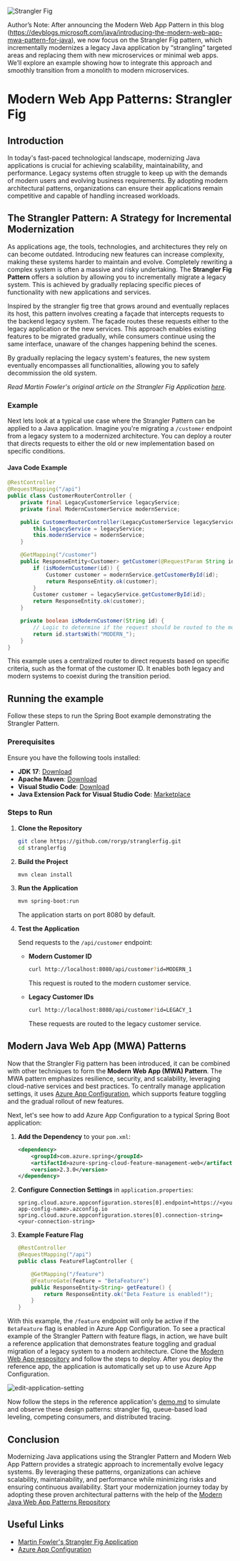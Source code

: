 ![Strangler Fig](Picture1.png)

Author’s Note: After announcing the Modern Web App Pattern in this blog (https://devblogs.microsoft.com/java/introducing-the-modern-web-app-mwa-pattern-for-java), we now focus on the Strangler Fig pattern, which incrementally modernizes a legacy Java application by “strangling” targeted areas and replacing them with new microservices or minimal web apps. We’ll explore an example showing how to integrate this approach and smoothly transition from a monolith to modern microservices.

# Modern Web App Patterns: Strangler Fig

## Introduction

In today's fast-paced technological landscape, modernizing Java applications is crucial for achieving scalability, maintainability, and performance. Legacy systems often struggle to keep up with the demands of modern users and evolving business requirements. By adopting modern architectural patterns, organizations can ensure their applications remain competitive and capable of handling increased workloads.

## The Strangler Pattern: A Strategy for Incremental Modernization

As applications age, the tools, technologies, and architectures they rely on can become outdated. Introducing new features can increase complexity, making these systems harder to maintain and evolve. Completely rewriting a complex system is often a massive and risky undertaking. The **Strangler Fig Pattern** offers a solution by allowing you to incrementally migrate a legacy system. This is achieved by gradually replacing specific pieces of functionality with new applications and services.

Inspired by the strangler fig tree that grows around and eventually replaces its host, this pattern involves creating a façade that intercepts requests to the backend legacy system. The façade routes these requests either to the legacy application or the new services. This approach enables existing features to be migrated gradually, while consumers continue using the same interface, unaware of the changes happening behind the scenes.

By gradually replacing the legacy system's features, the new system eventually encompasses all functionalities, allowing you to safely decommission the old system.

*Read Martin Fowler's original article on the Strangler Fig Application [here](https://martinfowler.com/bliki/StranglerFigApplication.html).*

### Example

Next lets look at a typical use case where the Strangler Pattern can be applied to a Java application.
Imagine you're migrating a `/customer` endpoint from a legacy system to a modernized architecture. You can deploy a router that directs requests to either the old or new implementation based on specific conditions.

#### Java Code Example

```java
@RestController
@RequestMapping("/api")
public class CustomerRouterController {
    private final LegacyCustomerService legacyService;
    private final ModernCustomerService modernService;

    public CustomerRouterController(LegacyCustomerService legacyService, ModernCustomerService modernService) {
        this.legacyService = legacyService;
        this.modernService = modernService;
    }

    @GetMapping("/customer")
    public ResponseEntity<Customer> getCustomer(@RequestParam String id) {
        if (isModernCustomer(id)) {
            Customer customer = modernService.getCustomerById(id);
            return ResponseEntity.ok(customer);
        }
        Customer customer = legacyService.getCustomerById(id);
        return ResponseEntity.ok(customer);
    }

    private boolean isModernCustomer(String id) {
        // Logic to determine if the request should be routed to the modern service
        return id.startsWith("MODERN_");
    }
}
```

This example uses a centralized router to direct requests based on specific criteria, such as the format of the customer ID. It enables both legacy and modern systems to coexist during the transition period.

## Running the example

Follow these steps to run the Spring Boot example demonstrating the Strangler Pattern.

### Prerequisites

Ensure you have the following tools installed:

- **JDK 17**: [Download](https://www.oracle.com/java/technologies/javase-jdk17-downloads.html)
- **Apache Maven**: [Download](https://maven.apache.org/download.cgi)
- **Visual Studio Code**: [Download](https://code.visualstudio.com/Download)
- **Java Extension Pack for Visual Studio Code**: [Marketplace](https://marketplace.visualstudio.com/items?itemName=vscjava.vscode-java-pack)

### Steps to Run

1. **Clone the Repository**

   ```bash
   git clone https://github.com/roryp/stranglerfig.git
   cd stranglerfig
   ```

2. **Build the Project**

   ```bash
   mvn clean install
   ```

3. **Run the Application**

   ```bash
   mvn spring-boot:run
   ```

   The application starts on port 8080 by default.

4. **Test the Application**

   Send requests to the `/api/customer` endpoint:

   - **Modern Customer ID**

     ```bash
     curl http://localhost:8080/api/customer?id=MODERN_1
     ```

     This request is routed to the modern customer service.

   - **Legacy Customer IDs**

     ```bash
     curl http://localhost:8080/api/customer?id=LEGACY_1
     ```

     These requests are routed to the legacy customer service.

## Modern Java Web App (MWA) Patterns

Now that the Strangler Fig pattern has been introduced, it can be combined with other techniques to form the **Modern Web App (MWA) Pattern**. The MWA pattern emphasizes resilience, security, and scalability, leveraging cloud-native services and best practices. To centrally manage application settings, it uses [Azure App Configuration](https://azure.microsoft.com/services/app-configuration/), which supports feature toggling and the gradual rollout of new features.

Next, let's see how to add Azure App Configuration to a typical Spring Boot application:

1. **Add the Dependency** to your `pom.xml`:

   ```xml
   <dependency>
       <groupId>com.azure.spring</groupId>
       <artifactId>azure-spring-cloud-feature-management-web</artifactId>
       <version>2.3.0</version>
   </dependency>
   ```

2. **Configure Connection Settings** in `application.properties`:

   ```properties
   spring.cloud.azure.appconfiguration.stores[0].endpoint=https://<your-app-config-name>.azconfig.io
   spring.cloud.azure.appconfiguration.stores[0].connection-string=<your-connection-string>
   ```

3. **Example Feature Flag**

   ```java
   @RestController
   @RequestMapping("/api")
   public class FeatureFlagController {

       @GetMapping("/feature")
       @FeatureGate(feature = "BetaFeature")
       public ResponseEntity<String> getFeature() {
           return ResponseEntity.ok("Beta Feature is enabled!");
       }
   }
   ```

With this example, the `/feature` endpoint will only be active if the `BetaFeature` flag is enabled in Azure App Configuration. 
To see a practical example of the Strangler Pattern with feature flags, in action, we have built a reference application that demonstrates feature toggling and gradual migration of a legacy system to a modern architecture.
Clone the [Modern Web App respository](https://github.com/azure/modern-web-app-pattern-java) and follow the steps to deploy.
After you deploy the reference app, the application is automatically set up to use Azure App Configuration.

![edit-application-setting](./docs/edit-application-setting.png)

Now follow the steps in the reference application's [demo.md](https://github.com/Azure/modern-web-app-pattern-java/blob/main/demo.md) to simulate and observe these design patterns: strangler fig, queue-based load leveling, competing consumers, and distributed tracing.

## Conclusion

Modernizing Java applications using the Strangler Pattern and Modern Web App Pattern provides a strategic approach to incrementally evolve legacy systems. By leveraging these patterns, organizations can achieve scalability, maintainability, and performance while minimizing risks and ensuring continuous availability. Start your modernization journey today by adopting these proven architectural patterns with the help of the [Modern Java Web App Patterns Repository](https://github.com/azure/modern-web-app-pattern-java)

## Useful Links

- [Martin Fowler's Strangler Fig Application](https://martinfowler.com/bliki/StranglerFigApplication.html)
- [Azure App Configuration](https://azure.microsoft.com/services/app-configuration/)
